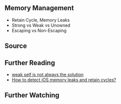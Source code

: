 ## Memory Management
- Retain Cycle, Memory Leaks
- Strong vs Weak vs Unowned
- Escaping vs Non-Escaping

## Source


## Further Reading
- [weak self is not always the solution](https://iosmith.com/weak-self-not-always-the-solution/)
- [How to detect iOS memory leaks and retain cycles?](https://bit.ly/3IgdIbs)

## Further Watching

